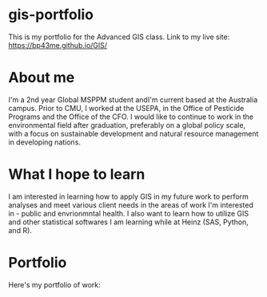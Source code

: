 # gis-portfolio
This is my portfolio for the Advanced GIS class.
Link to my live site: https://bp43me.github.io/GIS/

# About me

I'm a 2nd year Global MSPPM student andI'm current based at the Australia campus. Prior to CMU, I worked at the USEPA, in the Office of Pesticide Programs and the Office of the CFO. I would like to continue to work in the environmental field after graduation, preferably on a global policy scale, with a focus on sustainable development and natural resource management in developing nations.

# What I hope to learn
I am interested in learning how to apply GIS in my future work to perform analyses and meet various client needs in the areas of work I'm interested in - public and envrionmntal health. I also want to learn how to utilize GIS and other statistical softwares I am learning while at Heinz (SAS, Python, and R).

# Portfolio

Here's my portfolio of work:
